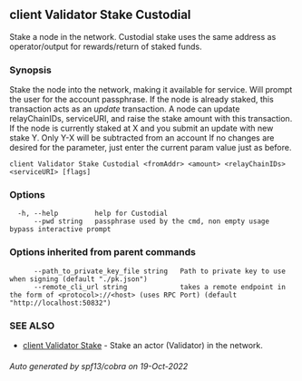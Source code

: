 ## client Validator Stake Custodial

Stake a node in the network. Custodial stake uses the same address as operator/output for rewards/return of staked funds.

### Synopsis

Stake the node into the network, making it available for service.
Will prompt the user for the <fromAddr> account passphrase. If the node is already staked, this transaction acts as an *update* transaction.
A node can update relayChainIDs, serviceURI, and raise the stake amount with this transaction.
If the node is currently staked at X and you submit an update with new stake Y. Only Y-X will be subtracted from an account
If no changes are desired for the parameter, just enter the current param value just as before.

```
client Validator Stake Custodial <fromAddr> <amount> <relayChainIDs> <serviceURI> [flags]
```

### Options

```
  -h, --help         help for Custodial
      --pwd string   passphrase used by the cmd, non empty usage bypass interactive prompt
```

### Options inherited from parent commands

```
      --path_to_private_key_file string   Path to private key to use when signing (default "./pk.json")
      --remote_cli_url string             takes a remote endpoint in the form of <protocol>://<host> (uses RPC Port) (default "http://localhost:50832")
```

### SEE ALSO

* [client Validator Stake](client_Validator_Stake.md)	 - Stake an actor (Validator) in the network.

###### Auto generated by spf13/cobra on 19-Oct-2022

